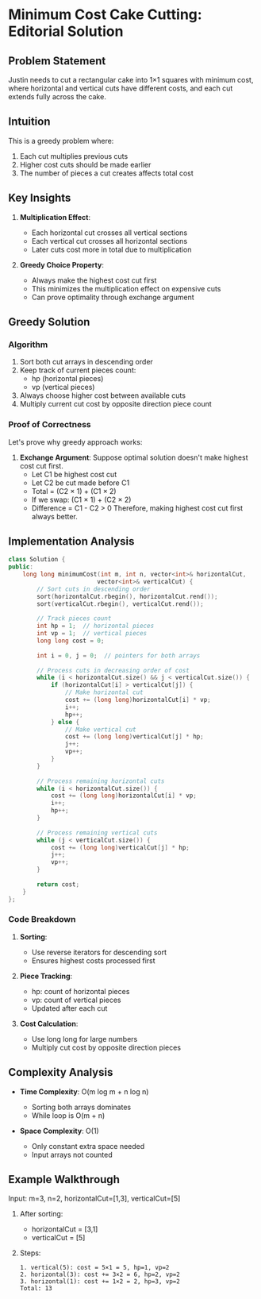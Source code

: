 # Minimum Cost Cake Cutting: Editorial Solution
## Problem Statement
Justin needs to cut a rectangular cake into 1×1 squares with minimum cost, where horizontal and vertical cuts have different costs, and each cut extends fully across the cake.

## Intuition
This is a greedy problem where:
1. Each cut multiplies previous cuts
2. Higher cost cuts should be made earlier
3. The number of pieces a cut creates affects total cost

## Key Insights
1. **Multiplication Effect**:
   - Each horizontal cut crosses all vertical sections
   - Each vertical cut crosses all horizontal sections
   - Later cuts cost more in total due to multiplication

2. **Greedy Choice Property**:
   - Always make the highest cost cut first
   - This minimizes the multiplication effect on expensive cuts
   - Can prove optimality through exchange argument

## Greedy Solution
### Algorithm
1. Sort both cut arrays in descending order
2. Keep track of current pieces count:
   - hp (horizontal pieces)
   - vp (vertical pieces)
3. Always choose higher cost between available cuts
4. Multiply current cut cost by opposite direction piece count

### Proof of Correctness
Let's prove why greedy approach works:

1. **Exchange Argument**:
   Suppose optimal solution doesn't make highest cost cut first.
   - Let C1 be highest cost cut
   - Let C2 be cut made before C1
   - Total = (C2 × 1) + (C1 × 2)
   - If we swap: (C1 × 1) + (C2 × 2)
   - Difference = C1 - C2 > 0
   Therefore, making highest cost cut first always better.

## Implementation Analysis
```cpp
class Solution {
public:
    long long minimumCost(int m, int n, vector<int>& horizontalCut, 
                         vector<int>& verticalCut) {
        // Sort cuts in descending order
        sort(horizontalCut.rbegin(), horizontalCut.rend());
        sort(verticalCut.rbegin(), verticalCut.rend());
        
        // Track pieces count
        int hp = 1;  // horizontal pieces
        int vp = 1;  // vertical pieces
        long long cost = 0;
        
        int i = 0, j = 0;  // pointers for both arrays
        
        // Process cuts in decreasing order of cost
        while (i < horizontalCut.size() && j < verticalCut.size()) {
            if (horizontalCut[i] > verticalCut[j]) {
                // Make horizontal cut
                cost += (long long)horizontalCut[i] * vp;
                i++;
                hp++;
            } else {
                // Make vertical cut
                cost += (long long)verticalCut[j] * hp;
                j++;
                vp++;
            }
        }
        
        // Process remaining horizontal cuts
        while (i < horizontalCut.size()) {
            cost += (long long)horizontalCut[i] * vp;
            i++;
            hp++;
        }
        
        // Process remaining vertical cuts
        while (j < verticalCut.size()) {
            cost += (long long)verticalCut[j] * hp;
            j++;
            vp++;
        }
        
        return cost;
    }
};
```

### Code Breakdown
1. **Sorting**:
   - Use reverse iterators for descending sort
   - Ensures highest costs processed first

2. **Piece Tracking**:
   - hp: count of horizontal pieces
   - vp: count of vertical pieces
   - Updated after each cut

3. **Cost Calculation**:
   - Use long long for large numbers
   - Multiply cut cost by opposite direction pieces

## Complexity Analysis
- **Time Complexity**: O(m log m + n log n)
  * Sorting both arrays dominates
  * While loop is O(m + n)

- **Space Complexity**: O(1)
  * Only constant extra space needed
  * Input arrays not counted

## Example Walkthrough
Input: m=3, n=2, horizontalCut=[1,3], verticalCut=[5]

1. After sorting:
   - horizontalCut = [3,1]
   - verticalCut = [5]

2. Steps:
   ```
   1. vertical(5): cost = 5×1 = 5, hp=1, vp=2
   2. horizontal(3): cost += 3×2 = 6, hp=2, vp=2
   3. horizontal(1): cost += 1×2 = 2, hp=3, vp=2
   Total: 13
   ```
